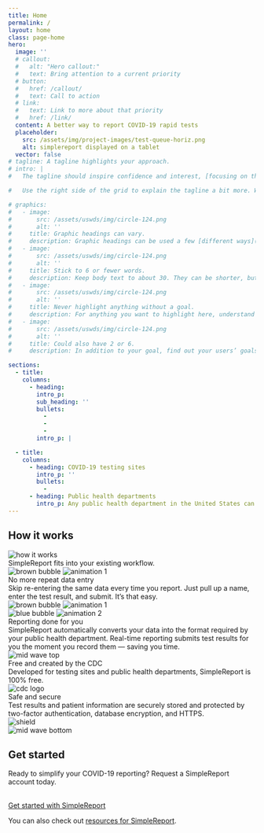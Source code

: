 ```yaml
---
title: Home
permalink: /
layout: home
class: page-home
hero:
  image: ''
  # callout:
  #   alt: "Hero callout:"
  #   text: Bring attention to a current priority
  # button:
  #   href: /callout/
  #   text: Call to action
  # link:
  #   text: Link to more about that priority
  #   href: /link/
  content: A better way to report COVID-19 rapid tests
  placeholder:
    src: /assets/img/project-images/test-queue-horiz.png
    alt: simplereport displayed on a tablet
  vector: false
# tagline: A tagline highlights your approach.
# intro: |
#   The tagline should inspire confidence and interest, [focusing on the value](javascript:void(0);) that your overall approach offers to your audience. Use a heading typeface and keep your tagline to just a few words, and don’t confuse or mystify.

#   Use the right side of the grid to explain the tagline a bit more. What are your goals? How do you do your work? Write in the present tense, and stay brief here. People who are interested can find details on internal pages.

# graphics:
#   - image:
#       src: /assets/uswds/img/circle-124.png
#       alt: ''
#     title: Graphic headings can vary.
#     description: Graphic headings can be used a few [different ways](javascript:void(0);), depending on what your landing page is for. Highlight your values, specific program areas, or results.
#   - image:
#       src: /assets/uswds/img/circle-124.png
#       alt: ''
#     title: Stick to 6 or fewer words.
#     description: Keep body text to about 30. They can be shorter, but try to be somewhat balanced across all four. It creates a clean appearance with good spacing.
#   - image:
#       src: /assets/uswds/img/circle-124.png
#       alt: ''
#     title: Never highlight anything without a goal.
#     description: For anything you want to highlight here, understand what your users know now, and what activity or impression you want from them after they see it.
#   - image:
#       src: /assets/uswds/img/circle-124.png
#       alt: ''
#     title: Could also have 2 or 6.
#     description: In addition to your goal, find out your users’ goals. [What do they want to know](https://18f.gsa.gov/) or do that supports your mission? Use these headings to show those.

sections:
  - title:
    columns:
      - heading:
        intro_p:
        sub_heading: ''
        bullets:
          -
          -
          -
        intro_p: |

  - title:
    columns:
      - heading: COVID-19 testing sites
        intro_p: ''
        bullets:
          -
      - heading: Public health departments
        intro_p: Any public health department in the United States can use SimpleReport. SimpleReport is built to scale up and can connect you to thousands of testing sites, ensuring you get results through one tool, in the format that’s easiest for you.
---
```


<section class="usa-section-list usa-section">
  <div class="grid-container">
    <div class="grid-row section-title">
      <div class="section-title-line"></div>
      <h2>How it works</h2>
    </div>
    <div class="grid-row grid-gap-small-btm section-columns">
      <div class="grid-col-12">
        <img class="illustration-image" src="{{ '/assets/img/how-it-works.svg' | relative_url }}" alt="how it works">
      </div>
      <div class="grid-col-12">
        <div class="huge-header">
          SimpleReport fits into your existing workflow.
        </div>
      </div>
      <div class="grid-col-12 gap-row">
      </div>
      <div class="grid-col-12 tablet-lg-show">
        <img class="brown-bubble" src="{{ '/assets/img/brown-bubble.svg' | relative_url }}" alt="brown bubble">
        <img class="animation-1" src="{{ '/assets/img/animation1.gif' | relative_url }}" alt="animation 1">
      </div>
      <div class="tablet-lg:grid-col-5 grid-col-12">
        <div class="medium-header">
          No more repeat data entry
        </div>
        <div class="prose">
          Skip re-entering the same data every time you report. Just pull up a name, enter the test result, and submit. It’s that easy.
        </div>
      </div>
      <div class="tablet-lg-hide grid-col-7">
        <img class="brown-bubble" src="{{ '/assets/img/brown-bubble.svg' | relative_url }}" alt="brown bubble">
        <img class="animation-1" src="{{ '/assets/img/animation1.gif' | relative_url }}" alt="animation 1">
      </div>
      <div class="grid-col-12 gap-row-2"></div>
      <div class="tablet-lg:grid-col-7 grid-col-12">
        <img class="blue-bubble" src="{{ '/assets/img/blue-bubble.svg' | relative_url }}" alt="blue bubble">
        <img class="animation-2" src="{{ '/assets/img/animation2.gif' | relative_url }}" alt="animation 2">
      </div>
      <div class="tablet-lg:grid-col-5 grid-col-12">
        <div class="medium-header">
          Reporting done for you
        </div>
        <div class="prose">
          SimpleReport automatically converts your data into the format required by your public health department. Real-time reporting submits test results for you the moment you record them — saving you time.
        </div>
      </div>
      <div class="grid-col-12 gap-row-3"></div>
    </div>
  </div>
</section>

<section class="usa-section-list usa-section blue-section">
  <img class="mid-wave-top" src="{{ '/assets/img/mid-wave-top.svg' | relative_url }}" alt="mid wave top">
  <div class="grid-container">
    <div class="grid-row grid-gap grid-gap-small-btm section-columns">
      <div class="grid-col-12 tablet:grid-col-6 tablet-lg:grid-col-5">
        <div class="medium-header">
          Free and created by the CDC
        </div>
        <div class="prose">
          Developed for testing sites and public health departments, SimpleReport is 100% free.
        </div>
      </div>
      <div class="grid-col-12 tablet:grid-col-6 tablet-lg:grid-col-7 mobile-margin-top-2">
        <img class="cdc-logo-large" src="{{ '/assets/img/cdc-logo-large.png' | relative_url }}" alt="cdc logo">
      </div>
      <div class="grid-col-12 gap-row-4"></div>
      <div class="grid-col-12 tablet:grid-col-6 tablet-lg:grid-col-5">
        <div class="medium-header">
          Safe and secure
        </div>
        <div class="prose">
          Test results and patient information are securely stored and protected by two-factor authentication, database encryption, and HTTPS.
        </div>
      </div>
      <div class="grid-col-12 tablet:grid-col-6 tablet-lg:grid-col-7 mobile-margin-top-2">
        <img class="shield" src="{{ '/assets/img/shield.svg' | relative_url }}" alt="shield">
      </div>
    </div>
  </div>
  <img class="mid-wave-bottom" src="{{ '/assets/img/mid-wave-bottom.svg' | relative_url }}" alt="mid wave bottom">
</section>

<section class="usa-section-list usa-section">
  <div class="grid-container">
    <div class="grid-row section-title margin-top-8">
      <div class="section-title-line"></div>
      <h2>Get started</h2>
    </div>
    <div class="grid-row grid-gap grid-gap-small-btm section-columns">
      <div class="grid-col-12">
        <div class="prose-f4">
          <p>
            Ready to simplify your COVID-19 reporting? Request a SimpleReport account today.
          </p>
          <br>
          <a href="{% link pages/sign-up.md %}" class='usa-button usa-button--primary text-no-underline text-ink large-button'>Get started with SimpleReport</a>
          <p>You can also check out <a class="usa-link" href="{% link _pages/resources/index.md %}">resources for SimpleReport</a>.</p>
        </div>
      </div>
    </div>
  </div>
</section>
